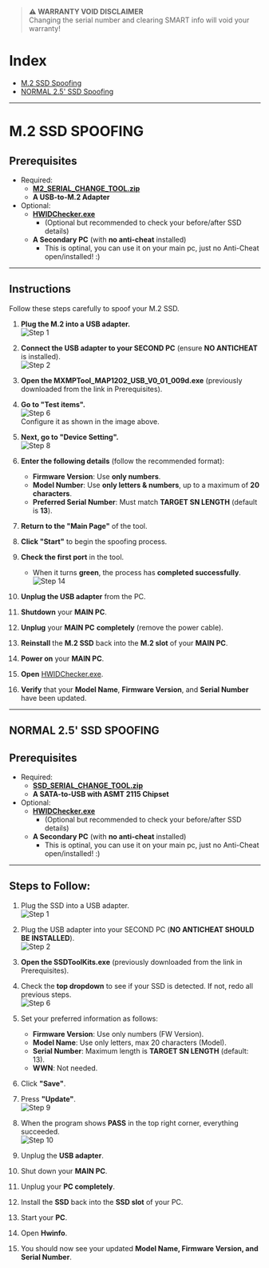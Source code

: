 > **:warning: WARRANTY VOID DISCLAIMER**  
> Changing the serial number and clearing SMART info will void your warranty!

# Index

- [M.2 SSD Spoofing](#m2-ssd-spoofing)
- [NORMAL 2.5' SSD Spoofing](#normal-25-ssd-spoofing)

---

# **M.2 SSD SPOOFING**

## **Prerequisites**

- Required:
  - **[M2_SERIAL_CHANGE_TOOL.zip](./M.2-SSD-Files/M2_SERIAL_CHANGE_TOOL.zip)**
  - **A USB-to-M.2 Adapter**
- Optional:
  - **[HWIDChecker.exe](/HWIDChecker.exe)**
    - (Optional but recommended to check your before/after SSD details)
  - **A Secondary PC** (with **no anti-cheat** installed)
    - This is optinal, you can use it on your main pc, just no Anti-Cheat open/installed! :)

---

## **Instructions**

Follow these steps carefully to spoof your M.2 SSD.

1. **Plug the M.2 into a USB adapter.**  
   ![Step 1](./M.2-SSD-Files/Images/image_1.png)

2. **Connect the USB adapter to your SECOND PC** (ensure **NO ANTICHEAT** is installed).  
   ![Step 2](./M.2-SSD-Files/Images/image_2.png)

3. **Open the MXMPTool_MAP1202_USB_V0_01_009d.exe** (previously downloaded from the link in Prerequisites).

4. **Go to "Test items".**  
   ![Step 6](./M.2-SSD-Files/Images/image_3.png)  
   Configure it as shown in the image above.

5. **Next, go to "Device Setting".**  
   ![Step 8](./M.2-SSD-Files/Images/image_4.png)

6. **Enter the following details** (follow the recommended format):

   - **Firmware Version**: Use **only numbers**.
   - **Model Number**: Use **only letters & numbers**, up to a maximum of **20 characters**.
   - **Preferred Serial Number**: Must match **TARGET SN LENGTH** (default is **13**).

7. **Return to the "Main Page"** of the tool.

8. **Click "Start"** to begin the spoofing process.

9. **Check the first port** in the tool.

   - When it turns **green**, the process has **completed successfully**.  
     ![Step 14](./M.2-SSD-Files/Images/image_5.png)

10. **Unplug the USB adapter** from the PC.

11. **Shutdown** your **MAIN PC**.

12. **Unplug** your **MAIN PC** **completely** (remove the power cable).

13. **Reinstall** the **M.2 SSD** back into the **M.2 slot** of your **MAIN PC**.

14. **Power on** your **MAIN PC**.

15. **Open** [HWIDChecker.exe](/HWIDChecker.exe).

16. **Verify** that your **Model Name**, **Firmware Version**, and **Serial Number** have been updated.

---

## **NORMAL 2.5' SSD SPOOFING**

## **Prerequisites**

- Required:
  - **[SSD_SERIAL_CHANGE_TOOL.zip](./Normal-2.5-SSD-Files/SSD_SERIAL_CHANGE_TOOL.zip)**
  - **A SATA-to-USB with ASMT 2115 Chipset**
- Optional:
  - **[HWIDChecker.exe](/HWIDChecker.exe)**
    - (Optional but recommended to check your before/after SSD details)
  - **A Secondary PC** (with **no anti-cheat** installed)
    - This is optinal, you can use it on your main pc, just no Anti-Cheat open/installed! :)

---

## Steps to Follow:

1. Plug the SSD into a USB adapter.  
   ![Step 1](./Normal-2.5-SSD-Files/Images/image_1.png)

2. Plug the USB adapter into your SECOND PC (**NO ANTICHEAT SHOULD BE INSTALLED**).  
   ![Step 2](./Normal-2.5-SSD-Files/Images/image_2.png)

3. **Open the SSDToolKits.exe** (previously downloaded from the link in Prerequisites).

4. Check the **top dropdown** to see if your SSD is detected. If not, redo all previous steps.  
   ![Step 6](./Normal-2.5-SSD-Files/Images/image_3.png)

5. Set your preferred information as follows:

   - **Firmware Version**: Use only numbers (FW Version).
   - **Model Name**: Use only letters, max 20 characters (Model).
   - **Serial Number**: Maximum length is **TARGET SN LENGTH** (default: 13).
   - **WWN**: Not needed.

6. Click **"Save"**.

7. Press **"Update"**.  
   ![Step 9](./Normal-2.5-SSD-Files/Images/image_4.png)

8. When the program shows **PASS** in the top right corner, everything succeeded.  
   ![Step 10](./Normal-2.5-SSD-Files/Images/image_5.png)

9. Unplug the **USB adapter**.

10. Shut down your **MAIN PC**.

11. Unplug your **PC completely**.

12. Install the **SSD** back into the **SSD slot** of your PC.

13. Start your **PC**.

14. Open **Hwinfo**.

15. You should now see your updated **Model Name, Firmware Version, and Serial Number**.
